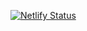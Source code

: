 [![Netlify Status](https://api.netlify.com/api/v1/badges/25932119-c19b-4d37-9388-1c96df791baa/deploy-status)](https://app.netlify.com/sites/scintillating-gnome-4fa115/deploys)
